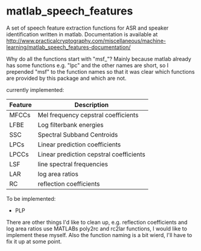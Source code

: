 matlab_speech_features
======================

A set of speech feature extraction functions for ASR and speaker identification written in matlab.
Documentation is available at http://www.practicalcryptography.com/miscellaneous/machine-learning/matlab_speech_features-documentation/

Why do all the functions start with "msf_"? Mainly because matlab already has some functions e.g. "lpc" and the other names are short, so I prepended "msf" to the function names so that it was clear which functions are provided by this package and which are not. 

currently implemented:

Feature | Description
--------| -----------
 MFCCs | Mel frequency cepstral coefficients
 LFBE | Log filterbank energies
 SSC | Spectral Subband Centroids
 LPCs | Linear prediction coefficients
 LPCCs | Linear prediction cepstral coefficients
 LSF | line spectral frequencies
 LAR | log area ratios
 RC | reflection coefficients

To be implemented:

- PLP

There are other things I'd like to clean up, e.g. reflection coefficients and log area ratios use MATLABs poly2rc and rc2lar functions,
I would like to implement these myself. Also the function naming is a bit wierd, I'll have to fix it up at some point.
